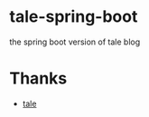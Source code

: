 # tale-spring-boot
the spring boot version of tale blog

# Thanks
- [tale](https://github.com/otale/tale)
